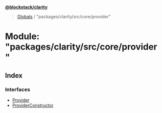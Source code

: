 **[@blockstack/clarity](../README.md)**

> [Globals](../globals.md) / "packages/clarity/src/core/provider"

# Module: "packages/clarity/src/core/provider"

## Index

### Interfaces

- [Provider](../interfaces/_packages_clarity_src_core_provider_.provider.md)
- [ProviderConstructor](../interfaces/_packages_clarity_src_core_provider_.providerconstructor.md)
